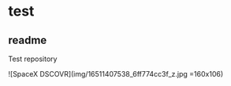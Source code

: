 test
====

readme
------

Test repository

![SpaceX DSCOVR](img/16511407538_6ff774cc3f_z.jpg =160x106)
